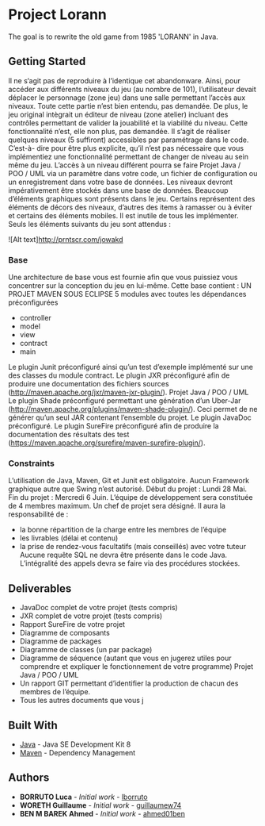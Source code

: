 # Project Lorann

The goal is to rewrite the old game from 1985 'LORANN' in Java.

## Getting Started

Il ne s‘agit pas de reproduire à l’identique cet abandonware. Ainsi, pour accéder aux différents niveaux
du jeu (au nombre de 101), l’utilisateur devait déplacer le personnage (zone jeu) dans une salle
permettant l’accès aux niveaux. Toute cette partie n’est bien entendu, pas demandée.
De plus, le jeu original intègrait un éditeur de niveau (zone atelier) incluant des contrôles permettant
de valider la jouabilité et la viabilité du niveau. Cette fonctionnalité n’est, elle non plus, pas demandée.
Il s’agit de réaliser quelques niveaux (5 suffiront) accessibles par paramétrage dans le code. C’est-à-
dire pour être plus explicite, qu’il n’est pas nécessaire que vous implémentiez une fonctionnalité
permettant de changer de niveau au sein même du jeu. L’accès à un niveau différent pourra se faire 
Projet Java / POO / UML
via un paramètre dans votre code, un fichier de configuration ou un enregistrement dans votre base
de données.
Les niveaux devront impérativement être stockés dans une base de données.
Beaucoup d’éléments graphiques sont présents dans le jeu. Certains représentent des éléments de
décors des niveaux, d’autres des items à ramasser ou à éviter et certains des éléments mobiles. Il est
inutile de tous les implémenter.
Seuls les éléments suivants du jeu sont attendus : 

![Alt text]http://prntscr.com/jowakd

### Base

Une architecture de base vous est fournie afin que vous puissiez vous concentrer sur la conception du
jeu en lui-même.
Cette base contient :
UN PROJET MAVEN SOUS ECLIPSE
5 modules avec toutes les dépendances préconfigurées
- controller
- model
- view
- contract
- main

Le plugin Junit préconfiguré ainsi qu’un test d’exemple implémenté sur une des classes du module
contract.
Le plugin JXR préconfiguré afin de produire une documentation des fichiers sources
(http://maven.apache.org/jxr/maven-jxr-plugin/). 
Projet Java / POO / UML
Le plugin Shade préconfiguré permettant une génération d’un Uber-Jar
(http://maven.apache.org/plugins/maven-shade-plugin/). Ceci permet de ne générer qu’un seul JAR
contenant l’ensemble du projet.
Le plugin JavaDoc préconfiguré.
Le plugin SureFire préconfiguré afin de produire la documentation des résultats des test
(https://maven.apache.org/surefire/maven-surefire-plugin/). 

### Constraints

L’utilisation de Java, Maven, Git et Junit est obligatoire.
Aucun Framework graphique autre que Swing n’est autorisé.
Début du projet : Lundi 28 Mai.
Fin du projet : Mercredi 6 Juin.
L’équipe de développement sera constituée de 4 membres maximum.
Un chef de projet sera désigné. Il aura la responsabilité de :
- la bonne répartition de la charge entre les membres de l’équipe
- les livrables (délai et contenu)
- la prise de rendez-vous facultatifs (mais conseillés) avec votre tuteur
Aucune requête SQL ne devra être présente dans le code Java. L’intégralité des appels devra se faire
via des procédures stockées. 

## Deliverables

- JavaDoc complet de votre projet (tests compris)
- JXR complet de votre projet (tests compris)
- Rapport SureFire de votre projet
- Diagramme de composants
- Diagramme de packages
- Diagramme de classes (un par package)
- Diagramme de séquence (autant que vous en jugerez utiles pour comprendre et expliquer le
fonctionnement de votre programme) 
Projet Java / POO / UML
- Un rapport GIT permettant d’identifier la production de chacun des membres de l’équipe.
- Tous les autres documents que vous j

## Built With

* [Java](http://www.oracle.com/technetwork/java/javase/downloads/jdk8-downloads-2133151.html) - Java SE Development Kit 8
* [Maven](https://maven.apache.org/) - Dependency Management

## Authors

* **BORRUTO Luca** - *Initial work* - [lborruto](https://github.com/lborruto)
* **WORETH Guillaume** - *Initial work* - [guillaumew74](https://github.com/guillaumew74)
* **BEN M BAREK Ahmed** - *Initial work* - [ahmed01ben](https://github.com/ahmed01ben)
